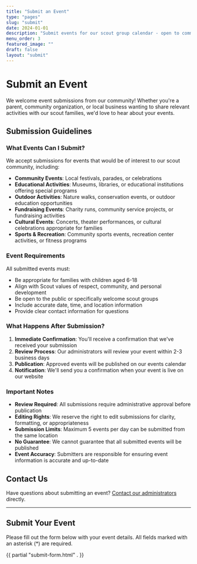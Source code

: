 ```yaml
---
title: "Submit an Event"
type: "pages"
slug: "submit"
date: 2024-01-01
description: "Submit events for our scout group calendar - open to community members and organizations"
menu_order: 3
featured_image: ""
draft: false
layout: "submit"
---
```


# Submit an Event

We welcome event submissions from our community! Whether you're a parent, community organization, or local business wanting to share relevant activities with our scout families, we'd love to hear about your events.

## Submission Guidelines

### What Events Can I Submit?

We accept submissions for events that would be of interest to our scout community, including:

- **Community Events**: Local festivals, parades, or celebrations
- **Educational Activities**: Museums, libraries, or educational institutions offering special programs
- **Outdoor Activities**: Nature walks, conservation events, or outdoor education opportunities
- **Fundraising Events**: Charity runs, community service projects, or fundraising activities
- **Cultural Events**: Concerts, theater performances, or cultural celebrations appropriate for families
- **Sports & Recreation**: Community sports events, recreation center activities, or fitness programs

### Event Requirements

All submitted events must:

- Be appropriate for families with children aged 6-18
- Align with Scout values of respect, community, and personal development
- Be open to the public or specifically welcome scout groups
- Include accurate date, time, and location information
- Provide clear contact information for questions

### What Happens After Submission?

1. **Immediate Confirmation**: You'll receive a confirmation that we've received your submission
2. **Review Process**: Our administrators will review your event within 2-3 business days
3. **Publication**: Approved events will be published on our events calendar
4. **Notification**: We'll send you a confirmation when your event is live on our website

### Important Notes

- **Review Required**: All submissions require administrative approval before publication
- **Editing Rights**: We reserve the right to edit submissions for clarity, formatting, or appropriateness
- **Submission Limits**: Maximum 5 events per day can be submitted from the same location
- **No Guarantee**: We cannot guarantee that all submitted events will be published
- **Event Accuracy**: Submitters are responsible for ensuring event information is accurate and up-to-date

## Contact Us

Have questions about submitting an event? [Contact our administrators](/contact/) directly.

---

## Submit Your Event

Please fill out the form below with your event details. All fields marked with an asterisk (*) are required.

{{ partial "submit-form.html" . }}